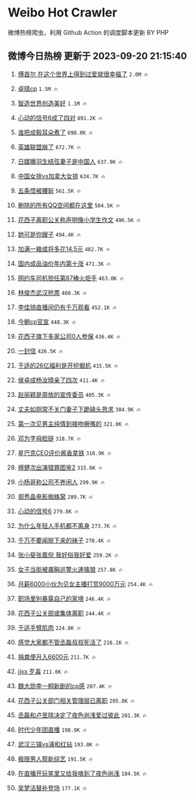 # Weibo Hot Crawler 



微博热榜爬虫，利用 Github Action 的调度脚本更新 BY PHP 


## 微博今日热榜 更新于 2023-09-20 21:15:40 
1. [傅首尔 在这个世界上得到过爱就很幸福了](https://s.weibo.com/weibo?q=%E5%82%85%E9%A6%96%E5%B0%94%20%E5%9C%A8%E8%BF%99%E4%B8%AA%E4%B8%96%E7%95%8C%E4%B8%8A%E5%BE%97%E5%88%B0%E8%BF%87%E7%88%B1%E5%B0%B1%E5%BE%88%E5%B9%B8%E7%A6%8F%E4%BA%86&t=31&band_rank=1&Refer=top) `2.0M 🔥` 

1. [卓晴cp](https://s.weibo.com/weibo?q=%E5%8D%93%E6%99%B4cp&t=31&band_rank=2&Refer=top) `1.5M 🔥` 

1. [智造世界创造美好](https://s.weibo.com/weibo?q=%23%E6%99%BA%E9%80%A0%E4%B8%96%E7%95%8C%E5%88%9B%E9%80%A0%E7%BE%8E%E5%A5%BD%23&t=31&band_rank=3&Refer=top) `1.1M 🔥` 

1. [心动的信号6成了四对](https://s.weibo.com/weibo?q=%23%E5%BF%83%E5%8A%A8%E7%9A%84%E4%BF%A1%E5%8F%B76%E6%88%90%E4%BA%86%E5%9B%9B%E5%AF%B9%23&t=31&band_rank=4&Refer=top) `891.2K 🔥` 

1. [谁把成毅耳朵煮了](https://s.weibo.com/weibo?q=%23%E8%B0%81%E6%8A%8A%E6%88%90%E6%AF%85%E8%80%B3%E6%9C%B5%E7%85%AE%E4%BA%86%23&t=31&band_rank=5&Refer=top) `698.0K 🔥` 

1. [英雄联盟崩了](https://s.weibo.com/weibo?q=%E8%8B%B1%E9%9B%84%E8%81%94%E7%9B%9F%E5%B4%A9%E4%BA%86&t=31&band_rank=6&Refer=top) `672.7K 🔥` 

1. [日媒曝羽生结弦妻子是中国人](https://s.weibo.com/weibo?q=%23%E6%97%A5%E5%AA%92%E6%9B%9D%E7%BE%BD%E7%94%9F%E7%BB%93%E5%BC%A6%E5%A6%BB%E5%AD%90%E6%98%AF%E4%B8%AD%E5%9B%BD%E4%BA%BA%23&t=31&band_rank=7&Refer=top) `637.9K 🔥` 

1. [中国女排vs加拿大女排](https://s.weibo.com/weibo?q=%23%E4%B8%AD%E5%9B%BD%E5%A5%B3%E6%8E%92vs%E5%8A%A0%E6%8B%BF%E5%A4%A7%E5%A5%B3%E6%8E%92%23&t=31&band_rank=8&Refer=top) `634.7K 🔥` 

1. [五条悟被腰斩](https://s.weibo.com/weibo?q=%E4%BA%94%E6%9D%A1%E6%82%9F%E8%A2%AB%E8%85%B0%E6%96%A9&t=31&band_rank=9&Refer=top) `561.5K 🔥` 

1. [删除的所有QQ空间都在这里](https://s.weibo.com/weibo?q=%23%E5%88%A0%E9%99%A4%E7%9A%84%E6%89%80%E6%9C%89QQ%E7%A9%BA%E9%97%B4%E9%83%BD%E5%9C%A8%E8%BF%99%E9%87%8C%23&t=31&band_rank=10&Refer=top) `504.5K 🔥` 

1. [花西子离职公关称声明像小学生作文](https://s.weibo.com/weibo?q=%23%E8%8A%B1%E8%A5%BF%E5%AD%90%E7%A6%BB%E8%81%8C%E5%85%AC%E5%85%B3%E7%A7%B0%E5%A3%B0%E6%98%8E%E5%83%8F%E5%B0%8F%E5%AD%A6%E7%94%9F%E4%BD%9C%E6%96%87%23&t=31&band_rank=11&Refer=top) `496.5K 🔥` 

1. [她可是你嫂子](https://s.weibo.com/weibo?q=%23%E5%A5%B9%E5%8F%AF%E6%98%AF%E4%BD%A0%E5%AB%82%E5%AD%90%23&t=31&band_rank=12&Refer=top) `494.4K 🔥` 

1. [加满一箱或将多花14.5元](https://s.weibo.com/weibo?q=%23%E5%8A%A0%E6%BB%A1%E4%B8%80%E7%AE%B1%E6%88%96%E5%B0%86%E5%A4%9A%E8%8A%B114.5%E5%85%83%23&t=31&band_rank=13&Refer=top) `482.7K 🔥` 

1. [国内成品油价年内第十涨](https://s.weibo.com/weibo?q=%23%E5%9B%BD%E5%86%85%E6%88%90%E5%93%81%E6%B2%B9%E4%BB%B7%E5%B9%B4%E5%86%85%E7%AC%AC%E5%8D%81%E6%B6%A8%23&t=31&band_rank=14&Refer=top) `471.3K 🔥` 

1. [网约车司机担任第87棒火炬手](https://s.weibo.com/weibo?q=%23%E7%BD%91%E7%BA%A6%E8%BD%A6%E5%8F%B8%E6%9C%BA%E6%8B%85%E4%BB%BB%E7%AC%AC87%E6%A3%92%E7%81%AB%E7%82%AC%E6%89%8B%23&t=31&band_rank=15&Refer=top) `463.0K 🔥` 

1. [林俊杰武汉抢票](https://s.weibo.com/weibo?q=%E6%9E%97%E4%BF%8A%E6%9D%B0%E6%AD%A6%E6%B1%89%E6%8A%A2%E7%A5%A8&t=31&band_rank=16&Refer=top) `460.3K 🔥` 

1. [李佳琦直播间仍有千万观看](https://s.weibo.com/weibo?q=%23%E6%9D%8E%E4%BD%B3%E7%90%A6%E7%9B%B4%E6%92%AD%E9%97%B4%E4%BB%8D%E6%9C%89%E5%8D%83%E4%B8%87%E8%A7%82%E7%9C%8B%23&t=31&band_rank=17&Refer=top) `452.1K 🔥` 

1. [今朝cp官宣](https://s.weibo.com/weibo?q=%23%E4%BB%8A%E6%9C%9Dcp%E5%AE%98%E5%AE%A3%23&t=31&band_rank=18&Refer=top) `448.3K 🔥` 

1. [花西子旗下多家公司0人参保](https://s.weibo.com/weibo?q=%23%E8%8A%B1%E8%A5%BF%E5%AD%90%E6%97%97%E4%B8%8B%E5%A4%9A%E5%AE%B6%E5%85%AC%E5%8F%B80%E4%BA%BA%E5%8F%82%E4%BF%9D%23&t=31&band_rank=19&Refer=top) `436.4K 🔥` 

1. [一封信](https://s.weibo.com/weibo?q=%E4%B8%80%E5%B0%81%E4%BF%A1&t=31&band_rank=20&Refer=top) `426.5K 🔥` 

1. [于适的26亿福利是开挖掘机](https://s.weibo.com/weibo?q=%23%E4%BA%8E%E9%80%82%E7%9A%8426%E4%BA%BF%E7%A6%8F%E5%88%A9%E6%98%AF%E5%BC%80%E6%8C%96%E6%8E%98%E6%9C%BA%23&t=31&band_rank=21&Refer=top) `415.5K 🔥` 

1. [侯卓成杨汝晴亲了四次](https://s.weibo.com/weibo?q=%23%E4%BE%AF%E5%8D%93%E6%88%90%E6%9D%A8%E6%B1%9D%E6%99%B4%E4%BA%B2%E4%BA%86%E5%9B%9B%E6%AC%A1%23&t=31&band_rank=22&Refer=top) `411.4K 🔥` 

1. [赵丽颖是周放的宣传委员](https://s.weibo.com/weibo?q=%23%E8%B5%B5%E4%B8%BD%E9%A2%96%E6%98%AF%E5%91%A8%E6%94%BE%E7%9A%84%E5%AE%A3%E4%BC%A0%E5%A7%94%E5%91%98%23&t=31&band_rank=23&Refer=top) `405.3K 🔥` 

1. [丈夫如厕常不关门妻子下跪磕头恳求](https://s.weibo.com/weibo?q=%23%E4%B8%88%E5%A4%AB%E5%A6%82%E5%8E%95%E5%B8%B8%E4%B8%8D%E5%85%B3%E9%97%A8%E5%A6%BB%E5%AD%90%E4%B8%8B%E8%B7%AA%E7%A3%95%E5%A4%B4%E6%81%B3%E6%B1%82%23&t=31&band_rank=24&Refer=top) `384.9K 🔥` 

1. [第一次见男主纯情到接吻噘嘴的](https://s.weibo.com/weibo?q=%23%E7%AC%AC%E4%B8%80%E6%AC%A1%E8%A7%81%E7%94%B7%E4%B8%BB%E7%BA%AF%E6%83%85%E5%88%B0%E6%8E%A5%E5%90%BB%E5%99%98%E5%98%B4%E7%9A%84%23&t=31&band_rank=25&Refer=top) `321.0K 🔥` 

1. [邓为字母脸链](https://s.weibo.com/weibo?q=%23%E9%82%93%E4%B8%BA%E5%AD%97%E6%AF%8D%E8%84%B8%E9%93%BE%23&t=31&band_rank=26&Refer=top) `318.7K 🔥` 

1. [星巴克CEO评价酱香拿铁](https://s.weibo.com/weibo?q=%23%E6%98%9F%E5%B7%B4%E5%85%8BCEO%E8%AF%84%E4%BB%B7%E9%85%B1%E9%A6%99%E6%8B%BF%E9%93%81%23&t=31&band_rank=27&Refer=top) `316.9K 🔥` 

1. [檀健次出演猎罪图鉴2](https://s.weibo.com/weibo?q=%23%E6%AA%80%E5%81%A5%E6%AC%A1%E5%87%BA%E6%BC%94%E7%8C%8E%E7%BD%AA%E5%9B%BE%E9%89%B42%23&t=31&band_rank=28&Refer=top) `315.6K 🔥` 

1. [小杨哥称公司不养闲人](https://s.weibo.com/weibo?q=%23%E5%B0%8F%E6%9D%A8%E5%93%A5%E7%A7%B0%E5%85%AC%E5%8F%B8%E4%B8%8D%E5%85%BB%E9%97%B2%E4%BA%BA%23&t=31&band_rank=29&Refer=top) `299.9K 🔥` 

1. [郑秀晶电影蜘蛛窝](https://s.weibo.com/weibo?q=%23%E9%83%91%E7%A7%80%E6%99%B6%E7%94%B5%E5%BD%B1%E8%9C%98%E8%9B%9B%E7%AA%9D%23&t=31&band_rank=30&Refer=top) `289.7K 🔥` 

1. [心动的信号6](https://s.weibo.com/weibo?q=%E5%BF%83%E5%8A%A8%E7%9A%84%E4%BF%A1%E5%8F%B76&t=31&band_rank=31&Refer=top) `279.8K 🔥` 

1. [为什么年轻人手机都不离身](https://s.weibo.com/weibo?q=%23%E4%B8%BA%E4%BB%80%E4%B9%88%E5%B9%B4%E8%BD%BB%E4%BA%BA%E6%89%8B%E6%9C%BA%E9%83%BD%E4%B8%8D%E7%A6%BB%E8%BA%AB%23&t=31&band_rank=32&Refer=top) `273.7K 🔥` 

1. [千万不要闻脱下来的袜子](https://s.weibo.com/weibo?q=%23%E5%8D%83%E4%B8%87%E4%B8%8D%E8%A6%81%E9%97%BB%E8%84%B1%E4%B8%8B%E6%9D%A5%E7%9A%84%E8%A2%9C%E5%AD%90%23&t=31&band_rank=33&Refer=top) `270.4K 🔥` 

1. [张小斐张嘉倪 我好俗我好爱](https://s.weibo.com/weibo?q=%E5%BC%A0%E5%B0%8F%E6%96%90%E5%BC%A0%E5%98%89%E5%80%AA%20%E6%88%91%E5%A5%BD%E4%BF%97%E6%88%91%E5%A5%BD%E7%88%B1&t=31&band_rank=34&Refer=top) `259.2K 🔥` 

1. [女子当街被袭胸巡警火速擒狼](https://s.weibo.com/weibo?q=%23%E5%A5%B3%E5%AD%90%E5%BD%93%E8%A1%97%E8%A2%AB%E8%A2%AD%E8%83%B8%E5%B7%A1%E8%AD%A6%E7%81%AB%E9%80%9F%E6%93%92%E7%8B%BC%23&t=31&band_rank=35&Refer=top) `257.8K 🔥` 

1. [月薪6000小伙为见女主播打赏9000万元](https://s.weibo.com/weibo?q=%23%E6%9C%88%E8%96%AA6000%E5%B0%8F%E4%BC%99%E4%B8%BA%E8%A7%81%E5%A5%B3%E4%B8%BB%E6%92%AD%E6%89%93%E8%B5%8F9000%E4%B8%87%E5%85%83%23&t=31&band_rank=36&Refer=top) `254.4K 🔥` 

1. [职场里别暴露自己的家境](https://s.weibo.com/weibo?q=%23%E8%81%8C%E5%9C%BA%E9%87%8C%E5%88%AB%E6%9A%B4%E9%9C%B2%E8%87%AA%E5%B7%B1%E7%9A%84%E5%AE%B6%E5%A2%83%23&t=31&band_rank=37&Refer=top) `246.4K 🔥` 

1. [花西子公关部或集体离职](https://s.weibo.com/weibo?q=%23%E8%8A%B1%E8%A5%BF%E5%AD%90%E5%85%AC%E5%85%B3%E9%83%A8%E6%88%96%E9%9B%86%E4%BD%93%E7%A6%BB%E8%81%8C%23&t=31&band_rank=38&Refer=top) `244.4K 🔥` 

1. [于适手臂肌肉](https://s.weibo.com/weibo?q=%23%E4%BA%8E%E9%80%82%E6%89%8B%E8%87%82%E8%82%8C%E8%82%89%23&t=31&band_rank=39&Refer=top) `224.8K 🔥` 

1. [感觉大家都不管丞磊叔叔死活了](https://s.weibo.com/weibo?q=%E6%84%9F%E8%A7%89%E5%A4%A7%E5%AE%B6%E9%83%BD%E4%B8%8D%E7%AE%A1%E4%B8%9E%E7%A3%8A%E5%8F%94%E5%8F%94%E6%AD%BB%E6%B4%BB%E4%BA%86&t=31&band_rank=40&Refer=top) `216.1K 🔥` 

1. [捐粪便月入6600元](https://s.weibo.com/weibo?q=%23%E6%8D%90%E7%B2%AA%E4%BE%BF%E6%9C%88%E5%85%A56600%E5%85%83%23&t=31&band_rank=41&Refer=top) `211.7K 🔥` 

1. [jjxx 歹毒](https://s.weibo.com/weibo?q=jjxx%20%E6%AD%B9%E6%AF%92&t=31&band_rank=42&Refer=top) `211.6K 🔥` 

1. [魏大勋李一桐新剧的cp感](https://s.weibo.com/weibo?q=%23%E9%AD%8F%E5%A4%A7%E5%8B%8B%E6%9D%8E%E4%B8%80%E6%A1%90%E6%96%B0%E5%89%A7%E7%9A%84cp%E6%84%9F%23&t=31&band_rank=43&Refer=top) `207.4K 🔥` 

1. [花西子公关部门相关管理层已离职](https://s.weibo.com/weibo?q=%23%E8%8A%B1%E8%A5%BF%E5%AD%90%E5%85%AC%E5%85%B3%E9%83%A8%E9%97%A8%E7%9B%B8%E5%85%B3%E7%AE%A1%E7%90%86%E5%B1%82%E5%B7%B2%E7%A6%BB%E8%81%8C%23&t=31&band_rank=44&Refer=top) `205.8K 🔥` 

1. [丞磊和卢昱晓决定了夜色尚浅爱过彼此](https://s.weibo.com/weibo?q=%E4%B8%9E%E7%A3%8A%E5%92%8C%E5%8D%A2%E6%98%B1%E6%99%93%E5%86%B3%E5%AE%9A%E4%BA%86%E5%A4%9C%E8%89%B2%E5%B0%9A%E6%B5%85%E7%88%B1%E8%BF%87%E5%BD%BC%E6%AD%A4&t=31&band_rank=45&Refer=top) `201.3K 🔥` 

1. [时代少年团直播](https://s.weibo.com/weibo?q=%E6%97%B6%E4%BB%A3%E5%B0%91%E5%B9%B4%E5%9B%A2%E7%9B%B4%E6%92%AD&t=31&band_rank=46&Refer=top) `198.9K 🔥` 

1. [武汉三镇vs浦和红钻](https://s.weibo.com/weibo?q=%E6%AD%A6%E6%B1%89%E4%B8%89%E9%95%87vs%E6%B5%A6%E5%92%8C%E7%BA%A2%E9%92%BB&t=31&band_rank=47&Refer=top) `193.0K 🔥` 

1. [极限男人帮新综艺](https://s.weibo.com/weibo?q=%23%E6%9E%81%E9%99%90%E7%94%B7%E4%BA%BA%E5%B8%AE%E6%96%B0%E7%BB%BC%E8%89%BA%23&t=31&band_rank=48&Refer=top) `191.5K 🔥` 

1. [在直播开玩笑里又给我嗑到了夜色尚浅](https://s.weibo.com/weibo?q=%E5%9C%A8%E7%9B%B4%E6%92%AD%E5%BC%80%E7%8E%A9%E7%AC%91%E9%87%8C%E5%8F%88%E7%BB%99%E6%88%91%E5%97%91%E5%88%B0%E4%BA%86%E5%A4%9C%E8%89%B2%E5%B0%9A%E6%B5%85&t=31&band_rank=49&Refer=top) `184.5K 🔥` 

1. [吴梦洁替补登场](https://s.weibo.com/weibo?q=%E5%90%B4%E6%A2%A6%E6%B4%81%E6%9B%BF%E8%A1%A5%E7%99%BB%E5%9C%BA&t=31&band_rank=50&Refer=top) `177.1K 🔥` 

